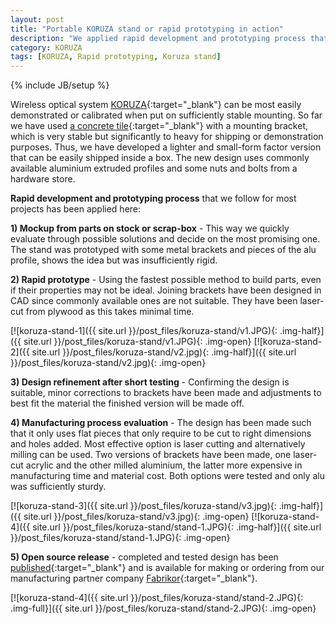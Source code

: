 ```yaml
---
layout: post
title: "Portable KORUZA stand or rapid prototyping in action"
description: "We applied rapid development and prototyping process that we follow for most projects to develop portable Koruza stand."
category: KORUZA
tags: [KORUZA, Rapid prototyping, Koruza stand]
---
```

{% include JB/setup %}

Wireless optical system [KORUZA](http://koruza.net/){:target="_blank"} can be most easily demonstrated or calibrated when put on sufficiently stable mounting. So far we have used [a concrete tile](http://irnas.eu/koruza/2015/12/23/temporary-koruza-mounting){:target="_blank"} with a mounting bracket, which is very stable but significantly to heavy for shipping or demonstration purposes. Thus, we have developed a lighter and small-form factor version that can be easily shipped inside a box. The new design uses commonly available aluminium extruded profiles and some nuts and bolts from a hardware store.

**Rapid development and prototyping process** that we follow for most projects has been applied here:

**1) Mockup from parts on stock or scrap-box**  - This way we quickly evaluate through possible solutions and decide on the most promising one. The stand was prototyped with some metal brackets and pieces of the alu profile, shows the idea but was insufficiently rigid.

**2) Rapid prototype** -  Using the fastest possible method to build parts, even if their properties may not be ideal. Joining brackets have been designed in CAD since commonly available ones are not suitable. They have been laser-cut from plywood as this takes minimal time.

[![koruza-stand-1]({{ site.url }}/post_files/koruza-stand/v1.JPG){: .img-half}]({{ site.url }}/post_files/koruza-stand/v1.JPG){: .img-open}
[![koruza-stand-2]({{ site.url }}/post_files/koruza-stand/v2.jpg){: .img-half}]({{ site.url }}/post_files/koruza-stand/v2.jpg){: .img-open}

**3) Design refinement after short testing** - Confirming the design is suitable, minor corrections to brackets have been made and adjustments to best fit the material the finished version will be made off.

**4) Manufacturing process evaluation** - The design has been made such that it only uses flat pieces that only require to be cut to right dimensions and holes added. Most effective option is laser cutting and alternatively milling can be used. Two versions of brackets have been made, one laser-cut acrylic and the other milled aluminium, the latter more expensive in manufacturing time and material cost. Both options were tested and only alu was sufficiently sturdy.

[![koruza-stand-3]({{ site.url }}/post_files/koruza-stand/v3.jpg){: .img-half}]({{ site.url }}/post_files/koruza-stand/v3.jpg){: .img-open}
[![koruza-stand-4]({{ site.url }}/post_files/koruza-stand/stand-1.JPG){: .img-half}]({{ site.url }}/post_files/koruza-stand/stand-1.JPG){: .img-open}

**5) Open source release** - completed and tested design has been [published](https://github.com/IRNAS/KORUZA-testing/tree/master/portable_mount){:target="_blank"} and is available for making or ordering from our manufacturing partner company [Fabrikor](http://fabrikor.eu/Koruza?product_id=54){:target="_blank"}.

[![koruza-stand-4]({{ site.url }}/post_files/koruza-stand/stand-2.JPG){: .img-full}]({{ site.url }}/post_files/koruza-stand/stand-2.JPG){: .img-open}